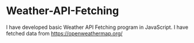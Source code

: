 # Weather-API-Fetching
I have developed basic Weather API Fetching program in JavaScript. I have fetched data from https://openweathermap.org/
